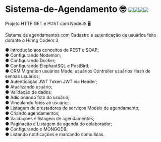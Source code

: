 # Sistema-de-Agendamento 🤓 <img src='https://img.shields.io/badge/Node.js-43853D?style=for-the-badge&logo=node.js&logoColor=white' /><img src='https://img.shields.io/badge/Express.js-404D59?style=for-the-badge' /><img src='https://img.shields.io/badge/Docker-2496ED?style=for-the-badge&logo=docker&logoColor=white' /><img src='https://img.shields.io/badge/PostgreSQL-316192?style=for-the-badge&logo=postgresql&logoColor=white' />
Projeto HTTP GET e POST com NodeJS 🖥️

Sistema de agendamentos com Cadastro e autenticação de usuários feito durante o Hiring Coders 3

● Introdução aos conceitos de REST e SOAP; <br>
● Configurando Nodemon; <br>
● Configurando Docker; <br>
● Configurando ElephantSQL e PostBird; <br>
● ORM Migration usuários Model usuários Controller usuários Hash de senhas usuários; <br>
● Autenticação JWT Token JWT via Header; <br>
● Atualizando usuário; <br>
● Validação de dados; <br>
● Adicionando foto do usuário; <br>
● Vinculando fotos ao usuário; <br>
● Listagem de prestadores de serviços Models de agendamento; <br>
● Criando agendamentos; <br>
● Validações e listagem de agendamentos; <br>
● Paginação e Listagem de agenda do colaborador; <br>
● Configurando o MONGODB; <br>
● Listando notificações e marcando como lidas.


